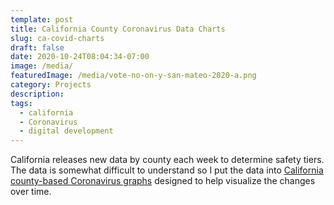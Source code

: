 ```yaml
---
template: post
title: California County Coronavirus Data Charts
slug: ca-covid-charts
draft: false
date: 2020-10-24T08:04:34-07:00
image: /media/
featuredImage: /media/vote-no-on-y-san-mateo-2020-a.png
category: Projects
description:
tags:
  - california
  - Coronavirus
  - digital development
---
```

California releases new data by county each week to determine safety tiers. The data is somewhat difficult to understand so I put the data into [California county-based Coronavirus graphs](/projects/ca-county-covid-graphs) designed to help visualize the changes over time. 
